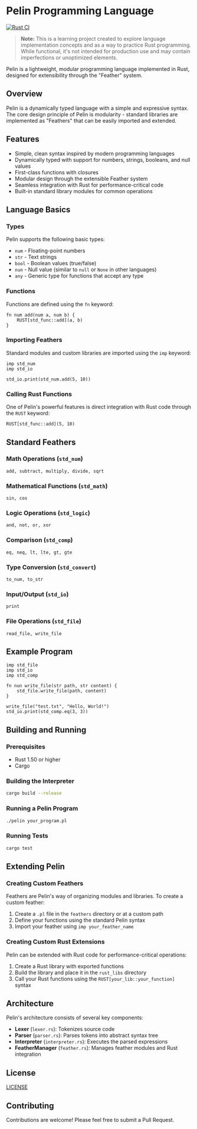 # Pelin Programming Language

[![Rust CI](https://github.com/Chafficui/pelin/actions/workflows/testBuild.yml/badge.svg)](https://github.com/Chafficui/pelin/actions/workflows/testBuild.yml)

> **Note:** This is a learning project created to explore language implementation concepts and as a way to practice Rust programming. While functional, it's not intended for production use and may contain imperfections or unoptimized elements.

Pelin is a lightweight, modular programming language implemented in Rust, designed for extensibility through the "Feather" system.

## Overview

Pelin is a dynamically typed language with a simple and expressive syntax. The core design principle of Pelin is modularity - standard libraries are implemented as "Feathers" that can be easily imported and extended.

## Features

- Simple, clean syntax inspired by modern programming languages
- Dynamically typed with support for numbers, strings, booleans, and null values
- First-class functions with closures
- Modular design through the extensible Feather system
- Seamless integration with Rust for performance-critical code
- Built-in standard library modules for common operations

## Language Basics

### Types

Pelin supports the following basic types:
- `num` - Floating-point numbers
- `str` - Text strings
- `bool` - Boolean values (true/false)
- `nun` - Null value (similar to `null` or `None` in other languages)
- `any` - Generic type for functions that accept any type

### Functions

Functions are defined using the `fn` keyword:

```
fn num add(num a, num b) {
    RUST[std_func::add](a, b)
}
```

### Importing Feathers

Standard modules and custom libraries are imported using the `imp` keyword:

```
imp std_num
imp std_io

std_io.print(std_num.add(5, 10))
```

### Calling Rust Functions

One of Pelin's powerful features is direct integration with Rust code through the `RUST` keyword:

```
RUST[std_func::add](5, 10)
```

## Standard Feathers

### Math Operations (`std_num`)
```
add, subtract, multiply, divide, sqrt
```

### Mathematical Functions (`std_math`)
```
sin, cos
```

### Logic Operations (`std_logic`)
```
and, not, or, xor
```

### Comparison (`std_comp`)
```
eq, neq, lt, lte, gt, gte
```

### Type Conversion (`std_convert`)
```
to_num, to_str
```

### Input/Output (`std_io`)
```
print
```

### File Operations (`std_file`)
```
read_file, write_file
```

## Example Program

```
imp std_file
imp std_io
imp std_comp

fn nun write_file(str path, str content) {
    std_file.write_file(path, content)
}

write_file("test.txt", "Hello, World!")
std_io.print(std_comp.eq(3, 3))
```

## Building and Running

### Prerequisites

- Rust 1.50 or higher
- Cargo

### Building the Interpreter

```bash
cargo build --release
```

### Running a Pelin Program

```bash
./pelin your_program.pl
```

### Running Tests

```bash
cargo test
```

## Extending Pelin

### Creating Custom Feathers

Feathers are Pelin's way of organizing modules and libraries. To create a custom feather:

1. Create a `.pl` file in the `feathers` directory or at a custom path
2. Define your functions using the standard Pelin syntax
3. Import your feather using `imp your_feather_name`

### Creating Custom Rust Extensions

Pelin can be extended with Rust code for performance-critical operations:

1. Create a Rust library with exported functions
2. Build the library and place it in the `rust_libs` directory
3. Call your Rust functions using the `RUST[your_lib::your_function]` syntax

## Architecture

Pelin's architecture consists of several key components:

- **Lexer** (`lexer.rs`): Tokenizes source code
- **Parser** (`parser.rs`): Parses tokens into abstract syntax tree
- **Interpreter** (`interpreter.rs`): Executes the parsed expressions
- **FeatherManager** (`feather.rs`): Manages feather modules and Rust integration

## License

[LICENSE](LICENSE.md)

## Contributing

Contributions are welcome! Please feel free to submit a Pull Request.